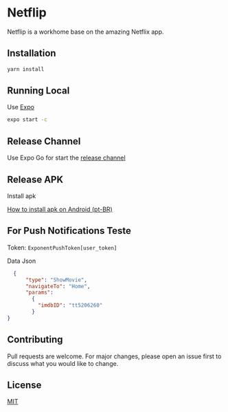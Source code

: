 # Netflip

Netflip is a workhome base on the amazing Netflix app.

## Installation

```bash
yarn install
```

## Running Local

Use [Expo](https://docs.expo.dev/get-started/installation/)

```bash
expo start -c
```
## Release Channel
Use Expo Go for start the [release channel](https://expo.dev/@flipexpo/netflip?serviceType=classic&distribution=expo-go&release-channel=netflip_alfa)

## Release APK
Install apk

[How to install apk on Android (pt-BR)](https://canaltech.com.br/android/como-instalar-um-apk-no-android/)

## For Push Notifications Teste

Token: `ExponentPushToken[user_token]`

Data Json 
```json
  { 
      "type": "ShowMovie", 
      "navigateTo": "Home", 
      "params": 
        { 
          "imdbID": "tt5206260"
        }
}
```

## Contributing
Pull requests are welcome. For major changes, please open an issue first to discuss what you would like to change.

## License
[MIT](https://choosealicense.com/licenses/mit/)
